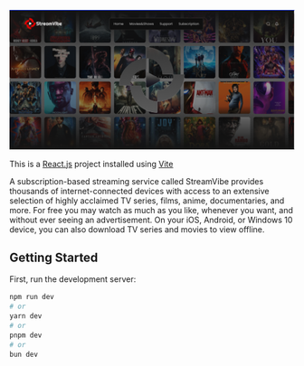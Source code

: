 ![StreamVibe](./src/assets/images/Screenshot%202024-08-07%20221451.png)

This is a [React.js](https://react.dev/) project installed using [Vite](https://vitejs.dev/)

A subscription-based streaming service called StreamVibe provides thousands of internet-connected devices with access to an extensive selection of highly acclaimed TV series, films, anime, documentaries, and more. For free you may watch as much as you like, whenever you want, and without ever seeing an advertisement. On your iOS, Android, or Windows 10 device, you can also download TV series and movies to view offline.


## Getting Started

First, run the development server:

```bash
npm run dev
# or
yarn dev
# or
pnpm dev
# or
bun dev
```




